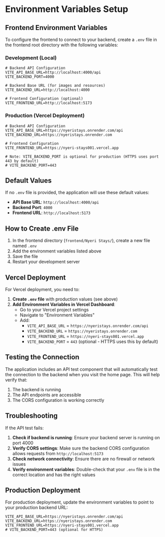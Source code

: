 # Environment Variables Setup

## Frontend Environment Variables

To configure the frontend to connect to your backend, create a `.env` file in the frontend root directory with the following variables:

### Development (Local)
```env
# Backend API Configuration
VITE_API_BASE_URL=http://localhost:4000/api
VITE_BACKEND_PORT=4000

# Backend Base URL (for images and resources)
VITE_BACKEND_URL=http://localhost:4000

# Frontend Configuration (optional)
VITE_FRONTEND_URL=http://localhost:5173
```

### Production (Vercel Deployment)
```env
# Backend API Configuration
VITE_API_BASE_URL=https://nyeristays.onrender.com/api
VITE_BACKEND_URL=https://nyeristays.onrender.com

# Frontend Configuration
VITE_FRONTEND_URL=https://nyeri-stays001.vercel.app

# Note: VITE_BACKEND_PORT is optional for production (HTTPS uses port 443 by default)
# VITE_BACKEND_PORT=443
```

## Default Values

If no `.env` file is provided, the application will use these default values:

- **API Base URL**: `http://localhost:4000/api`
- **Backend Port**: `4000`
- **Frontend URL**: `http://localhost:5173`

## How to Create .env File

1. In the frontend directory (`frontend/Nyeri Stays/`), create a new file named `.env`
2. Add the environment variables listed above
3. Save the file
4. Restart your development server

## Vercel Deployment

For Vercel deployment, you need to:

1. **Create `.env` file** with production values (see above)
2. **Add Environment Variables in Vercel Dashboard**:
   - Go to your Vercel project settings
   - Navigate to "Environment Variables"
   - Add:
     - `VITE_API_BASE_URL` = `https://nyeristays.onrender.com/api`
     - `VITE_BACKEND_URL` = `https://nyeristays.onrender.com`
     - `VITE_FRONTEND_URL` = `https://nyeri-stays001.vercel.app`
     - `VITE_BACKEND_PORT` = `443` (optional - HTTPS uses this by default)

## Testing the Connection

The application includes an API test component that will automatically test the connection to the backend when you visit the home page. This will help verify that:

1. The backend is running
2. The API endpoints are accessible
3. The CORS configuration is working correctly

## Troubleshooting

If the API test fails:

1. **Check if backend is running**: Ensure your backend server is running on port 4000
2. **Verify CORS settings**: Make sure the backend CORS configuration allows requests from `http://localhost:5173`
3. **Check network connectivity**: Ensure there are no firewall or network issues
4. **Verify environment variables**: Double-check that your `.env` file is in the correct location and has the right values

## Production Deployment

For production deployment, update the environment variables to point to your production backend URL:

```env
VITE_API_BASE_URL=https://nyeristays.onrender.com/api
VITE_BACKEND_URL=https://nyeristays.onrender.com
VITE_FRONTEND_URL=https://nyeri-stays001.vercel.app
# VITE_BACKEND_PORT=443 (optional for HTTPS)
``` 